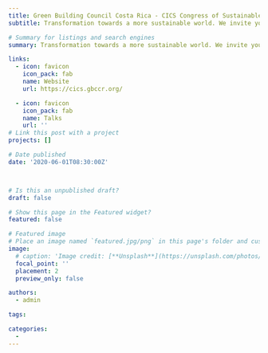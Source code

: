 ```yaml
---
title: Green Building Council Costa Rica - CICS Congress of Sustainable Cities
subtitle: Transformation towards a more sustainable world. We invite you to join the change and be an active participant in the IX edition of the International Congress of Sustainable Cities, which will take place from June 1 to 3, 2022, at the Crowne Plaza Corobicí.

# Summary for listings and search engines
summary: Transformation towards a more sustainable world. We invite you to join the change and be an active participant in the IX edition of the International Congress of Sustainable Cities, which will take place from June 1 to 3, 2022, at the Crowne Plaza Corobicí.

links:
  - icon: favicon
    icon_pack: fab
    name: Website
    url: https://cics.gbccr.org/

  - icon: favicon
    icon_pack: fab
    name: Talks
    url: ''
# Link this post with a project
projects: []

# Date published
date: '2020-06-01T08:30:00Z'



# Is this an unpublished draft?
draft: false

# Show this page in the Featured widget?
featured: false

# Featured image
# Place an image named `featured.jpg/png` in this page's folder and customize its options here.
image:
  # caption: 'Image credit: [**Unsplash**](https://unsplash.com/photos/CpkOjOcXdUY)'
  focal_point: ''
  placement: 2
  preview_only: false

authors:
  - admin

tags:

categories:
  - 
---
```







